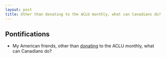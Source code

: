 ```yaml
---
layout: post
title: Other than donating to the ACLU monthly, what can Canadians do?
---
```



## Pontifications

* My American friends, other than [donating](https://action.aclu.org/donate-aclu) to the ACLU monthly, what can Canadians do?